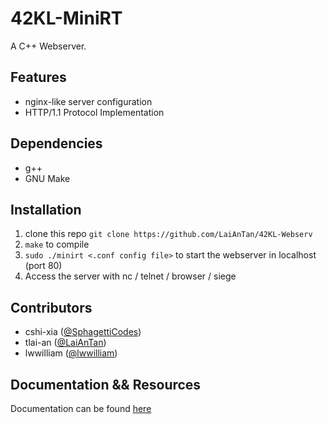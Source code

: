# 42KL-MiniRT
A C++ Webserver.

## Features

- nginx-like server configuration
- HTTP/1.1 Protocol Implementation

## Dependencies

- g++
- GNU Make

## Installation

1. clone this repo ```git clone https://github.com/LaiAnTan/42KL-Webserv```
2. ```make``` to compile
3. ```sudo ./minirt <.conf config file>``` to start the webserver in localhost (port 80)
4. Access the server with nc / telnet / browser / siege

## Contributors

- cshi-xia ([@SphagettiCodes](https://github.com/SpaghettiCodes))
- tlai-an ([@LaiAnTan](https://github.com/LaiAnTan))
- lwwilliam ([@lwwilliam](https://github.com/lwwilliam))

## Documentation && Resources

Documentation can be found [here](https://hackmd.io/@laian/SJZHcOsmT)
